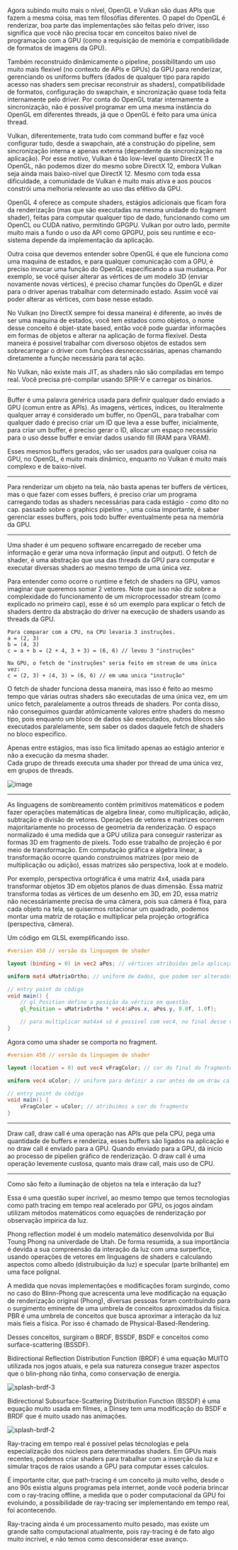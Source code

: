 Agora subindo muito mais o nível, OpenGL e Vulkan são duas APIs que fazem a mesma coisa, mas tem filosófias diferentes.
O papel do OpenGL é renderizar, boa parte das implementações são feitas pelo driver, isso significa que você não precisa tocar
em conceitos baixo nivel de programação com a GPU (como a requisição de memória e compatibilidade de formatos de imagens da GPU).

Também reconstruido dinâmicamente o pipeline, possibilitando um uso muito mais flexivel (no contexto de APIs e GPUs) da GPU para renderizar,
gerenciando os uniforms buffers (dados de qualquer tipo para rapido acesso nas shaders sem precisar reconstruir as shaders), compatibilidade de formatos,
configuração do swapchain, e sincronização quase toda feita internamente pelo driver. Por conta do OpenGL tratar internamente a sincronização,
não é possivel programar em uma mesma instância do OpenGL em diferentes threads, já que o OpenGL é feito para uma única thread.

Vulkan, diferentemente, trata tudo com command buffer e faz você configurar tudo, desde a swapchain, até a construção do pipeline, sem sincronização interna e apenas externa (dependente da sincronização na aplicação).
Por esse motivo, Vulkan é tão low-level quanto DirectX 11 e OpenGL, não podemos dizer do mesmo sobre DirectX 12, embora Vulkan seja ainda mais baixo-nivel
que DirectX 12. Mesmo com toda essa dificuldade, a comunidade de Vulkan é muito mais ativa e aos poucos constrói uma melhoria relevante ao uso das efêtivo da GPU.

OpenGL 4 oferece as compute shaders, estágios adicionais que ficam fora da renderização (mas que são executadas na mesma unidade do fragment shader),
feitas para computar qualquer tipo de dado, funcionando como um OpenCL ou CUDA nativo, permitindo GPGPU. Vulkan por outro lado, permite muito mais a
fundo o uso da API como GPGPU, pois seu runtime e eco-sistema depende da implementação da aplicação.

Outra coisa que devemos entender sobre OpenGL é que ele funciona como uma maquina de estados, e para qualquer comunicação com a GPU,
é preciso invocar uma função do OpenGL especificando a sua mudança. Por exemplo, se você quiser alterar as vértices de um modelo 3D (enviar novamente novas vértices),
é preciso chamar funções do OpenGL e dizer para o driver apenas trabalhar com determinado estado. Assim você vai poder alterar as vértices,
com base nesse estado.

No Vulkan (no DirectX sempre foi dessa maneira) é diferente, ao invés de ser uma maquina de estados, você tem estados como objetos,
o nome desse conceito é objet-state based, então você pode guardar informações em formas de objetos e alterar na aplicação de forma flexivel.
Desta maneira é possivel trabalhar com diversoso objetos de estados sem sobrecarregar o driver com funções desnececssárias, apenas
chamando diretamente a função necessária para tal ação.

No Vulkan, não existe mais JIT, as shaders não são compiladas em tempo real. Você precisa pré-compilar usando SPIR-V e carregar os binários.

---

Buffer é uma palavra genérica usada para definir qualquer dado enviado a GPU (comun entre as APIs). As imagens, vértices, indices, ou literalmente qualquer array
é considerado um buffer, no OpenGL, para trabalhar com qualquer dado é preciso criar um ID que leva a esse buffer, inicialmente, para criar um buffer,
é preciso gerar o ID, allocar um espaço necessário para o uso desse buffer e enviar dados usando fill (RAM para VRAM).

Esses mesmos buffers gerados, vão ser usados para qualquer coisa na GPU, no OpenGL, é muito mais dinâmico, enquanto no Vulkan é muito mais complexo e de baixo-nivel.

--- 

Para renderizar um objeto na tela, não basta apenas ter buffers de vértices, mas o que fazer com esses buffers, é preciso criar um programa carregando todas
as shaders necessárias para cada estágio - como dito no cap. passado sobre o graphics pipeline -, uma coisa importante, é saber gerenciar esses buffers,
pois todo buffer eventualmente pesa na memória da GPU.

---

Uma shader é um pequeno software encarregado de receber uma informação e gerar uma nova informação (input and output).
O fetch de shader, é uma abstração que usa das threads da GPU para computar e executar diversas shaders ao mesmo tempo de uma única vez.

Para entender como ocorre o runtime e fetch de shaders na GPU, vamos imaginar que queremos somar 2 vetores.
Note que isso não diz sobre a complexidade do funcionamento de um microprocessador stream (como explicado no primeiro cap), esse é só um exemplo para explicar
o fetch de shaders dentro da abstração do driver na execução de shaders usando as threads da GPU.

```
Para comparar com a CPU, na CPU levaria 3 instruções.
a = (2, 3)
b = (4, 3)
c = a + b = (2 + 4, 3 + 3) = (6, 6) // levou 3 "instruções"

Na GPU, o fetch de "instruções" seria feito em stream de uma única vez:
c = (2, 3) + (4, 3) = (6, 6) // em uma unica "instrução"
```

O fetch de shader funciona dessa maneira, mas isso é feito ao mesmo tempo que várias outras shaders são executadas de uma única vez, em um unico fetch,
paralelamente a outros threads de shaders. Por conta disso, não conseguimos guardar atômicamente valores entre shaders do mesmo tipo, pois enquanto
um bloco de dados são executados, outros blocos são executados paralelamente, sem saber os dados daquele fetch de shaders no bloco especifico.

Apenas entre estágios, mas isso fica limitado apenas ao estágio anterior e não a execução da mesma shader.  
Cada grupo de threads executa uma shader por thread de uma única vez, em grupos de threads.  

![image](https://github.com/chorumedev/GPU-paralelismo/assets/37088203/9353c5d1-591c-48d5-84ae-2cf084f96b49)

---

As linguagens de sombreamento contém primitivos matemáticos  e podem fazer operações matemáticas de algebra linear, como multiplicação, adição, subtração e divisão de vetores.
Operações de vetores e matrizes ocorrem majoritariamente no processo de geometria da renderização. O espaço normalizado é uma medida que a GPU utiliza para conseguir rasterizar
as formas 3D em fragmento de pixels. Todo esse trabalho de projeção é por meio de transformação. Em computação gráfica e algebra linear, a transformação ocorre quando
construimos matrizes (por meio de multiplicação ou adição), essas matrizes são perspectiva, look at e modelo.

Por exemplo, perspectiva ortográfica é uma matriz 4x4, usada para transformar objetos 3D em objetos planos de duas dimensão. Essa matriz transforma todas as vértices de um desenho em 3D,
em 2D, essa matriz não necessáriamente precisa de uma câmera, pois sua câmera é fixa, para cada objeto na tela, se quisermos rotacionar um quadrado, podemos montar uma matriz
de rotação e multiplicar pela projeção ortográfica (perspectiva, câmera).

Um código em GLSL exemplificando isso.

```glsl
#version 450 // versão da linguagem de shader

layout (binding = 0) in vec2 aPos; // vértices atribuidas pela aplicação na CPU (seu game).

uniform mat4 uMatrixOrtho; // uniform de dados, que podem ser alterados rapidamente com um custo SUPER pequeno, usada aqui nesse estágio.

// entry point do código
void main() {
    // gl_Position define a posição da vértice em questão.
    gl_Position = uMatrixOrtho * vec4(aPos.x, aPos.y, 0.0f, 1.0f);

    // para multiplicar mat4x4 só é possivel com vec4, no final desse valor é definido 1.0f, pois isso se trata do depth buffer.
}
```

Agora como uma shader se comporta no fragment.

```glsl
#version 450 // versão da linguagem de shader

layout (location = 0) out vec4 vFragColor; // cor do final do fragmento

uniform vec4 uColor; // uniform para definir a cor antes de um draw call.

// entry point do código
void main() {
    vFragColor = uColor; // atribuimos a cor do fragmento
}
```

---

Draw call, draw call é uma operação nas APIs que pela CPU, pega uma quantidade de buffers e renderiza, esses buffers são ligados na aplicação e no draw call é enviado para a GPU.
Quando enviado para a GPU, dá inicio ao processo de pipelien gráfico de renderização. O draw call é uma operação levemente custosa, quanto mais draw call, mais uso de CPU.

---

Como são feito a iluminação de objetos na tela e interação da luz?

Essa é uma questão super íncrivel, ao mesmo tempo que temos tecnologias como path tracing em tempo real acelerado por GPU,
os jogos aindam utilizam métodos matemáticos como equações de renderização por observação impirica da luz.

Phong reflection model é um modelo matemático desenvolvida por Bui Toung Phong na univerdade de Utah. De forma resumida, a sua importância é devida a sua compreensão
da interação da luz com uma surperfice, usando operações de vetores em linguagens de shaders e calculando aspectos como albedo (distruibuição da luz) e specular (parte brilhante) em uma
face polignal.

A medida que novas implementações e modificações foram surgindo, como no caso do Blinn-Phong que acrescenta uma leve modificação na equação de renderização original (Phong), diversas pessoas
foram contribuindo para o surgimento eminente de uma umbrela de conceitos aproximados da física. PBR é uma umbrela de conceitos
que busca aproximar a interação da luz mais fíeis a física. Por isso é chamado de Physical-Based-Rendering.

Desses conceitos, surgiram o BRDF, BSSDF, BSDF e conceitos como surface-scattering (BSSDF).

Bidirectional Reflection Distribution Function (BRDF) é uma equação MUITO utilizada nos jogos atuais, e pela sua natureza consegue trazer aspectos que o blin-phong não tinha, como conservação de energia.

![splash-brdf-3](https://github.com/chorumedev/GPU-paralelismo/assets/37088203/180802e4-29f7-4ed7-a9c4-03048db1139b)

Bidirectional Subsurface-Scattering Distribution Function (BSSDF) é uma equação muito usada em filmes, a Dinsey tem uma modificação do BSDF e BRDF que é muito usado nas animações.

![splash-brdf-2](https://github.com/chorumedev/GPU-paralelismo/assets/37088203/980ae559-5617-4120-910a-2ae21a57b447)

Ray-tracing em tempo real é possivel pelas técnologias e pela especialização dos núcleos para determinadas shaders. Em GPUs mais recentes,
podemos criar shaders para trabalhar com a inserção da luz e simular traços de raios usando a GPU para computar esses calculos.

É importante citar, que path-tracing é um conceito já muito velho, desde o ano 90s existia alguns programas pela internet, aonde você
poderia brincar com o ray-tracing offline, a medida que o poder computacional da GPU foi evoluindo, a possibilidade de ray-tracing ser
implementando em tempo real, foi acontecendo.

Ray-tracing ainda é um processamento muito pesado, mas existe um grande salto computacional atualmente, pois ray-tracing é de fato algo muito íncrivel,
e não temos como desconsiderar esse avanço.
